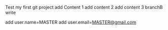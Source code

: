 Test my first git project
add Content   1
add content   2
add content   3
branchB  write

add user.name=MASTER
add user.email=MASTER@gmail.com

